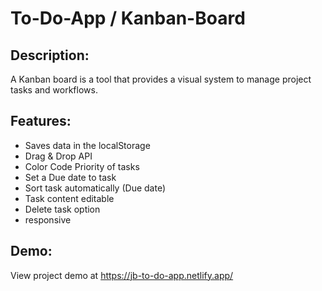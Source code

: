 # To-Do-App / Kanban-Board 

## Description:
A Kanban board is a tool that provides a visual system to manage project tasks and workflows. 


## Features:
* Saves data in the localStorage
* Drag & Drop API
* Color Code Priority of tasks
* Set a Due date to task
* Sort task automatically (Due date)
* Task content editable
* Delete task option
* responsive

## Demo:
View project demo at https://jb-to-do-app.netlify.app/
